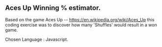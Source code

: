 ## Aces Up Winning % estimator. 

Based on the game Aces Up --  https://en.wikipedia.org/wiki/Aces_Up this coding exercise was to discover how many 'Shuffles' would result in a won game. 

Chosen Language : Javascript. 
